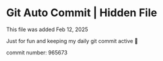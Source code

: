 # Git Auto Commit | Hidden File

This file was added Feb 12, 2025

Just for fun and keeping my daily git commit active 🤪

commit number: 965673
